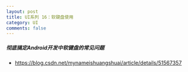 ```yaml
---
layout: post
title: UI系列 16：软键盘使用
category: UI
comments: false
---
```

    	
	
##### 彻底搞定Android开发中软键盘的常见问题

* <https://blog.csdn.net/mynameishuangshuai/article/details/51567357>
	
	
	
	
	
	
	
	
	
	
	
	
	
	